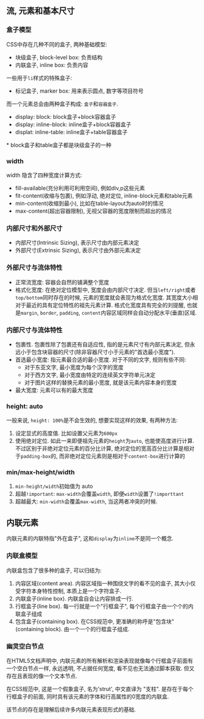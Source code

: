 ## 流, 元素和基本尺寸

### 盒子模型

CSS中存在几种不同的盒子, 两种基础模型:

- 块级盒子, block-level box: 负责结构
- 内联盒子, inline box: 负责内容

一些用于`li`样式的特殊盒子:

- 标记盒子, marker box: 用来表示圆点, 数字等项目符号

而一个元素总会由两种盒子构成: `盒子`和`容器盒子`.

- display: block: block盒子+block容器盒子
- display: inline-block: inline盒子+block容器盒子
- displat: inline-table: inline盒子+table容器盒子

\* block盒子和table盒子都是块级盒子的一种

### width

width 隐含了四种宽度计算方式:

- fill-available(充分利用可利用空间), 例如div,p这些元素
- fit-content(收缩与包裹), 例如浮动, 绝对定位, inline-block元素和table元素
- min-content(收缩到最小), 比如在table-layout为auto时的情况
- max-content(超出容器限制), 无视父容器的宽度限制而超出的情况

### 内部尺寸和外部尺寸

- 内部尺寸(Intrinsic Sizing), 表示尺寸由内部元素决定
- 外部尺寸(Extrinsic Sizing), 表示尺寸由外部元素决定

### 外部尺寸与流体特性

- 正常流宽度: 容器会自然的铺满整个宽度
- 格式化宽度: 在绝对定位模型中, 宽度会由内部尺寸决定. 但当`left/right`或者`top/bottom`同时存在的时候, 元素的宽度就会表现为格式化宽度. 其宽度大小相对于最近的具有定位特性的祖先元素计算. 格式化宽度具有完全的刘提醒, 也就是`margin`, `border`, `padding`, `content`内容区域同样会自动分配水平(垂直)区域.

### 内部尺寸与流体特性

- 包裹性. 包裹性除了包裹还有自适应性, 指的是元素尺寸有内部元素决定, 但永远小于包含块容器的尺寸(除非容器尺寸小于元素的"首选最小宽度").
- 首选最小宽度: 指元素最合适的最小宽度. 对于不同的文字, 规则有些不同:
  - 对于东亚文字, 最小宽度为每个汉字的宽度
  - 对于西方文字, 最小宽度由特定的连续英文字符单元决定
  - 对于图片这样的替换元素的最小宽度, 就是该元素内容本身的宽度
- 最大宽度: 元素可以有的最大宽度


### height: auto

一般来说, `height: 100%`是不会生效的, 想要实现这样的效果, 有两种方法:

1. 设定显式的高度值. 比如设置父元素为`600px`
2. 使用绝对定位. 如此一来即便祖先元素的`height`为`auto`, 也能使高度进行计算. 不过区别于非绝对定位元素的百分比计算, 绝对定位的宽高百分比计算是相对于`padding-box`的, 而非绝对定位元素则是相对于`content-box`进行计算的


### min/max-height/width

1. `min-height/width`初始值为 auto
2. 超越`!important`: `max-width`会覆盖`width`, 即便`width`设置了`!importtant`
3. 超越最大: `min-width`会覆盖`max-width`, 当这两者冲突的时候.


## 内联元素

内联元素的内联特指"外在盒子", 这和`display`为`inline`不是同一个概念. 
 
### 内联盒模型

内联盒包含了很多种的盒子, 可以归结为:

1. 内容区域(content area). 内容区域指一种围绕文字的看不见的盒子, 其大小仅受字符本身特性控制, 本质上是一个字符盒子. 
2. 内联盒子(inline box). 内联盒自会让内容排成一行.
3. 行框盒子(line box). 每一行就是一个"行框盒子", 每个行框盒子由一个个的内联盒子组成
4. 包含盒子(containing box). 在CSS规范中, 更准确的称呼是"包含块"(containing block). 由一个一个的行框盒子组成.

### 幽灵空白节点

在HTML5文档声明中, 内联元素的所有解析和渲染表现就像每个行框盒子前面有一个空白节点一样, 永远透明, 不占据任何宽度, 看不见也无法通过脚本获取. 但又存在且表现的像一个文本节点. 

在CSS规范中, 这是一个假象盒子, 名为'strut', 中文直译为 "支柱". 是存在于每个行框盒子的前面, 同时具有该元素的字体和行高属性的0宽度的内联盒.

该节点的存在是理解后续许多内联元素表现形式的基础.



